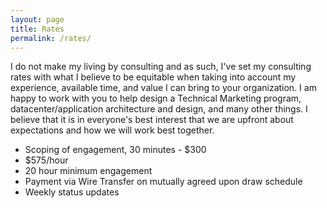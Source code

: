 ```yaml
---
layout: page
title: Rates
permalink: /rates/
---
```


I do not make my living by consulting and as such, I've set my consulting rates with what I believe to be equitable when taking into account my experience, available time, and value I can bring to your organization. I am happy to work with you to help design a Technical Marketing program, datacenter/application architecture and design, and many other things. I believe that it is in everyone's best interest that we are upfront about expectations and how we will work best together.

- Scoping of engagement, 30 minutes - $300
- $575/hour
- 20 hour minimum engagement
- Payment via Wire Transfer on mutually agreed upon draw schedule
- Weekly status updates